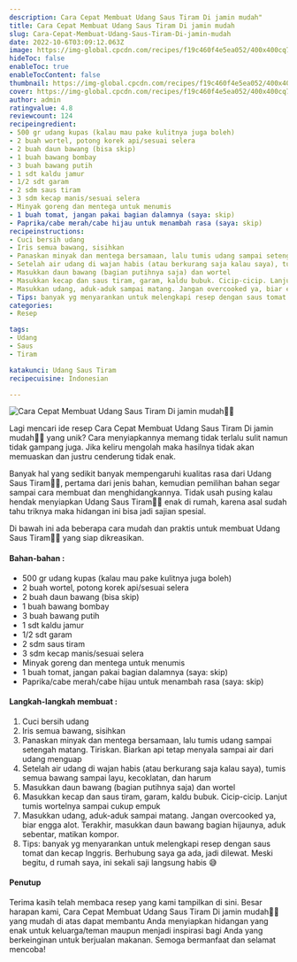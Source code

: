 ```yaml
---
description: Cara Cepat Membuat Udang Saus Tiram Di jamin mudah"
title: Cara Cepat Membuat Udang Saus Tiram Di jamin mudah
slug: Cara-Cepat-Membuat-Udang-Saus-Tiram-Di-jamin-mudah
date: 2022-10-6T03:09:12.063Z
image: https://img-global.cpcdn.com/recipes/f19c460f4e5ea052/400x400cq70/photo.jpg
hideToc: false
enableToc: true
enableTocContent: false
thumbnail: https://img-global.cpcdn.com/recipes/f19c460f4e5ea052/400x400cq70/photo.jpg
cover: https://img-global.cpcdn.com/recipes/f19c460f4e5ea052/400x400cq70/photo.jpg
author: admin
ratingvalue: 4.8
reviewcount: 124
recipeingredient:
- 500 gr udang kupas (kalau mau pake kulitnya juga boleh)
- 2 buah wortel, potong korek api/sesuai selera
- 2 buah daun bawang (bisa skip)
- 1 buah bawang bombay
- 3 buah bawang putih
- 1 sdt kaldu jamur
- 1/2 sdt garam
- 2 sdm saus tiram
- 3 sdm kecap manis/sesuai selera
- Minyak goreng dan mentega untuk menumis
- 1 buah tomat, jangan pakai bagian dalamnya (saya: skip)
- Paprika/cabe merah/cabe hijau untuk menambah rasa (saya: skip)
recipeinstructions:
- Cuci bersih udang
- Iris semua bawang, sisihkan
- Panaskan minyak dan mentega bersamaan, lalu tumis udang sampai setengah matang. Tiriskan. Biarkan api tetap menyala sampai air dari udang menguap
- Setelah air udang di wajan habis (atau berkurang saja kalau saya), tumis semua bawang sampai layu, kecoklatan, dan harum
- Masukkan daun bawang (bagian putihnya saja) dan wortel
- Masukkan kecap dan saus tiram, garam, kaldu bubuk. Cicip-cicip. Lanjut tumis wortelnya sampai cukup empuk
- Masukkan udang, aduk-aduk sampai matang. Jangan overcooked ya, biar engga alot. Terakhir, masukkan daun bawang bagian hijaunya, aduk sebentar, matikan kompor.
- Tips: banyak yg menyarankan untuk melengkapi resep dengan saus tomat dan kecap Inggris. Berhubung saya ga ada, jadi dilewat. Meski begitu, d rumah saya, ini sekali saji langsung habis 😅
categories:
- Resep

tags:
- Udang
- Saus
- Tiram

katakunci: Udang Saus Tiram
recipecuisine: Indonesian

---
```


![Cara Cepat Membuat Udang Saus Tiram Di jamin mudah👩‍🍳](https://img-global.cpcdn.com/recipes/f19c460f4e5ea052/400x400cq70/photo.jpg)

Lagi mencari ide resep Cara Cepat Membuat Udang Saus Tiram Di jamin mudah👩‍🍳 yang unik? Cara menyiapkannya memang tidak terlalu sulit namun tidak gampang juga. Jika keliru mengolah maka hasilnya tidak akan memuaskan dan justru cenderung tidak enak.

Banyak hal yang sedikit banyak mempengaruhi kualitas rasa dari Udang Saus Tiram👩‍🍳, pertama dari jenis bahan, kemudian pemilihan bahan segar sampai cara membuat dan menghidangkannya. Tidak usah pusing kalau hendak menyiapkan Udang Saus Tiram👩‍🍳 enak di rumah, karena asal sudah tahu triknya maka hidangan ini bisa jadi sajian spesial.

Di bawah ini ada beberapa cara mudah dan praktis untuk membuat Udang Saus Tiram👩‍🍳 yang siap dikreasikan.

<!--inarticleads1-->

#### Bahan-bahan :

- 500 gr udang kupas (kalau mau pake kulitnya juga boleh)
- 2 buah wortel, potong korek api/sesuai selera
- 2 buah daun bawang (bisa skip)
- 1 buah bawang bombay
- 3 buah bawang putih
- 1 sdt kaldu jamur
- 1/2 sdt garam
- 2 sdm saus tiram
- 3 sdm kecap manis/sesuai selera
- Minyak goreng dan mentega untuk menumis
- 1 buah tomat, jangan pakai bagian dalamnya (saya: skip)
- Paprika/cabe merah/cabe hijau untuk menambah rasa (saya: skip)

<!--inarticleads2-->

#### Langkah-langkah membuat :

1. Cuci bersih udang
1. Iris semua bawang, sisihkan
1. Panaskan minyak dan mentega bersamaan, lalu tumis udang sampai setengah matang. Tiriskan. Biarkan api tetap menyala sampai air dari udang menguap
1. Setelah air udang di wajan habis (atau berkurang saja kalau saya), tumis semua bawang sampai layu, kecoklatan, dan harum
1. Masukkan daun bawang (bagian putihnya saja) dan wortel
1. Masukkan kecap dan saus tiram, garam, kaldu bubuk. Cicip-cicip. Lanjut tumis wortelnya sampai cukup empuk
1. Masukkan udang, aduk-aduk sampai matang. Jangan overcooked ya, biar engga alot. Terakhir, masukkan daun bawang bagian hijaunya, aduk sebentar, matikan kompor.
1. Tips: banyak yg menyarankan untuk melengkapi resep dengan saus tomat dan kecap Inggris. Berhubung saya ga ada, jadi dilewat. Meski begitu, d rumah saya, ini sekali saji langsung habis 😅

#### Penutup

Terima kasih telah membaca resep yang kami tampilkan di sini. Besar harapan kami, Cara Cepat Membuat Udang Saus Tiram Di jamin mudah👩‍🍳 yang mudah di atas dapat membantu Anda menyiapkan hidangan yang enak untuk keluarga/teman maupun menjadi inspirasi bagi Anda yang berkeinginan untuk berjualan makanan. Semoga bermanfaat dan selamat mencoba!